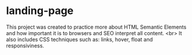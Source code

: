 # landing-page
This project was created to practice more about HTML Semantic Elements and how important it is to browsers and SEO interpret all content. &lt;br> It also includes CSS techniques such as: links, hover, float and responsiviness.
